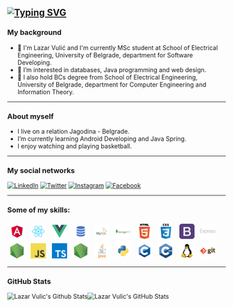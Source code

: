[![Typing SVG](https://readme-typing-svg.herokuapp.com?font=Fira+Code&pause=1000&color=FFFFFF&width=400&lines=Hello!+My+name+is+Lazar+Vulić!+)](https://git.io/typing-svg)
---

### My background
- 👋 I'm Lazar Vulić and I'm currently MSc student at School of Electrical Engineering, University of Belgrade, department for Software Developing.
- 👀 I’m interested in databases, Java programming and web design.
- 🏫 I also hold BCs degree from School of Electrical Engineering, University of Belgrade, department for Computer Engineering and Information Theory.
---

###  About myself

- I live on a relation Jagodina - Belgrade.
- I’m currently learning Android Developing and Java Spring.
- I enjoy watching and playing basketball.

---

### My social networks

[![LinkedIn](https://img.shields.io/badge/LinkedIn-0077B5?style=for-the-badge&logo=linkedin&logoColor=white)](https://www.linkedin.com/in/lazar-vuli%C4%87-3b4533231/)
[![Twitter](https://img.shields.io/badge/Twitter-1DA1F2?style=for-the-badge&logo=twitter&logoColor=white)](https://twitter.com/BoyHeaviside)
[![Instagram](https://img.shields.io/badge/Instagram-E4405F?style=for-the-badge&logo=instagram&logoColor=white)](https://www.instagram.com/cwot_v/)
[![Facebook](https://img.shields.io/badge/Facebook-1877F2?style=for-the-badge&logo=facebook&logoColor=white)](https://www.facebook.com/LazarVulic99)


---

### Some of my skills:

<p float="left">
<img style="padding:5px;" align="center" alt="Angular" width="35px"  src="https://raw.githubusercontent.com/github/explore/80688e429a7d4ef2fca1e82350fe8e3517d3494d/topics/angular/angular.png" />
<img style="padding:5px;" align="center" alt="React" width="35px"  src="https://raw.githubusercontent.com/github/explore/80688e429a7d4ef2fca1e82350fe8e3517d3494d/topics/react/react.png" />
<img style="padding:5px;" align="center" alt="Vue" width="35px"  src="https://raw.githubusercontent.com/github/explore/80688e429a7d4ef2fca1e82350fe8e3517d3494d/topics/vue/vue.png" />
<img style="padding:5px;" align="center" alt="SQL" width="35px" src="https://raw.githubusercontent.com/github/explore/80688e429a7d4ef2fca1e82350fe8e3517d3494d/topics/sql/sql.png">
<img style="padding:5px;" align="center" alt="MySQL" width="35px" src="https://raw.githubusercontent.com/github/explore/80688e429a7d4ef2fca1e82350fe8e3517d3494d/topics/mysql/mysql.png">
<img style="padding:5px;" align="center" alt="MongoDB" width="35px" src="https://raw.githubusercontent.com/github/explore/80688e429a7d4ef2fca1e82350fe8e3517d3494d/topics/mongodb/mongodb.png">
<img style="padding:5px;" align="center" alt="HTML" width="35px" src="https://raw.githubusercontent.com/github/explore/80688e429a7d4ef2fca1e82350fe8e3517d3494d/topics/html/html.png">
<img style="padding:5px;" align="center" alt="CSS" width="35px" src="https://raw.githubusercontent.com/github/explore/80688e429a7d4ef2fca1e82350fe8e3517d3494d/topics/css/css.png">
<img style="padding:5px;" align="center" alt="Bootstrap" width="35px" src="https://raw.githubusercontent.com/github/explore/80688e429a7d4ef2fca1e82350fe8e3517d3494d/topics/bootstrap/bootstrap.png">
<img style="padding:5px;" align="center" alt="Express" width="35px" src="https://raw.githubusercontent.com/github/explore/80688e429a7d4ef2fca1e82350fe8e3517d3494d/topics/express/express.png">
<img style="padding:5px;" align="center" alt="NodeJS" width="35px"  src="https://raw.githubusercontent.com/github/explore/80688e429a7d4ef2fca1e82350fe8e3517d3494d/topics/nodejs/nodejs.png" />
<img style="padding:5px;" align="center" alt="JavaScript" width="35px" src="https://raw.githubusercontent.com/github/explore/80688e429a7d4ef2fca1e82350fe8e3517d3494d/topics/javascript/javascript.png">
<img style="padding:5px;" align="center" alt="TypeScript" width="35px" src="https://raw.githubusercontent.com/github/explore/80688e429a7d4ef2fca1e82350fe8e3517d3494d/topics/typescript/typescript.png">
<img style="padding:5px;" align="center" alt="NodeJS" width="35px"  src="https://raw.githubusercontent.com/github/explore/80688e429a7d4ef2fca1e82350fe8e3517d3494d/topics/nodejs/nodejs.png" />
<img style="padding:5px;" align="center" alt="Java" width="35px" src="https://raw.githubusercontent.com/github/explore/80688e429a7d4ef2fca1e82350fe8e3517d3494d/topics/java/java.png" />
<img style="padding:5px;" align="center" alt="Python" width="35px"  src="https://raw.githubusercontent.com/github/explore/80688e429a7d4ef2fca1e82350fe8e3517d3494d/topics/python/python.png" />
<img style="padding:5px;" align="center" alt="C" width="35px"  src="https://raw.githubusercontent.com/github/explore/80688e429a7d4ef2fca1e82350fe8e3517d3494d/topics/c/c.png" />
<img style="padding:5px;" align="center" alt="C++" width="35px"  src="https://raw.githubusercontent.com/github/explore/80688e429a7d4ef2fca1e82350fe8e3517d3494d/topics/cpp/cpp.png" />
<img style="padding:5px;" align="center" alt="Linux" width="35px"  src="https://raw.githubusercontent.com/github/explore/80688e429a7d4ef2fca1e82350fe8e3517d3494d/topics/linux/linux.png" />
<img style="padding:5px;" align="center" alt="Git" width="35px"  src="https://raw.githubusercontent.com/github/explore/80688e429a7d4ef2fca1e82350fe8e3517d3494d/topics/git/git.png" />
</p>

---

### GitHub Stats
<img align="left" alt="Lazar Vulic's Github Stats" src="https://github-readme-stats.vercel.app/api/top-langs?username=lazarvulic99&count_private=true&&langs_count=18&layout=compact"/>
<img align="left" alt="Lazar Vulic's GitHub Stats" src="https://github-readme-stats.vercel.app/api?username=lazarvulic99&show_icons=true&hide_border=true&count_private=true"/>
<!---
lazarvulic99/lazarvulic99 is a ✨ special ✨ repository because its `README.md` (this file) appears on your GitHub profile.
You can click the Preview link to take a look at your changes.
--->
